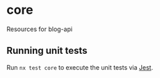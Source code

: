 # core

Resources for blog-api

## Running unit tests

Run `nx test core` to execute the unit tests via [Jest](https://jestjs.io).
